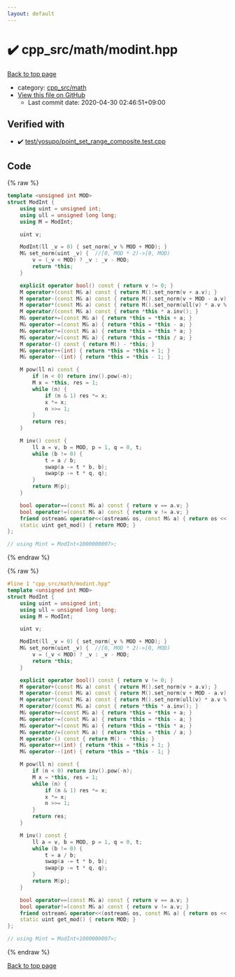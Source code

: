 ```yaml
---
layout: default
---
```


<!-- mathjax config similar to math.stackexchange -->
<script type="text/javascript" async
  src="https://cdnjs.cloudflare.com/ajax/libs/mathjax/2.7.5/MathJax.js?config=TeX-MML-AM_CHTML">
</script>
<script type="text/x-mathjax-config">
  MathJax.Hub.Config({
    TeX: { equationNumbers: { autoNumber: "AMS" }},
    tex2jax: {
      inlineMath: [ ['$','$'] ],
      processEscapes: true
    },
    "HTML-CSS": { matchFontHeight: false },
    displayAlign: "left",
    displayIndent: "2em"
  });
</script>

<script type="text/javascript" src="https://cdnjs.cloudflare.com/ajax/libs/jquery/3.4.1/jquery.min.js"></script>
<script src="https://cdn.jsdelivr.net/npm/jquery-balloon-js@1.1.2/jquery.balloon.min.js" integrity="sha256-ZEYs9VrgAeNuPvs15E39OsyOJaIkXEEt10fzxJ20+2I=" crossorigin="anonymous"></script>
<script type="text/javascript" src="../../../assets/js/copy-button.js"></script>
<link rel="stylesheet" href="../../../assets/css/copy-button.css" />


# :heavy_check_mark: cpp_src/math/modint.hpp

<a href="../../../index.html">Back to top page</a>

* category: <a href="../../../index.html#7f80e2498998e03897cbfac19f068c09">cpp_src/math</a>
* <a href="{{ site.github.repository_url }}/blob/master/cpp_src/math/modint.hpp">View this file on GitHub</a>
    - Last commit date: 2020-04-30 02:46:51+09:00




## Verified with

* :heavy_check_mark: <a href="../../../verify/test/yosupo/point_set_range_composite.test.cpp.html">test/yosupo/point_set_range_composite.test.cpp</a>


## Code

<a id="unbundled"></a>
{% raw %}
```cpp
template <unsigned int MOD>
struct ModInt {
    using uint = unsigned int;
    using ull = unsigned long long;
    using M = ModInt;

    uint v;

    ModInt(ll _v = 0) { set_norm(_v % MOD + MOD); }
    M& set_norm(uint _v) {  //[0, MOD * 2)->[0, MOD)
        v = (_v < MOD) ? _v : _v - MOD;
        return *this;
    }

    explicit operator bool() const { return v != 0; }
    M operator+(const M& a) const { return M().set_norm(v + a.v); }
    M operator-(const M& a) const { return M().set_norm(v + MOD - a.v); }
    M operator*(const M& a) const { return M().set_norm(ull(v) * a.v % MOD); }
    M operator/(const M& a) const { return *this * a.inv(); }
    M& operator+=(const M& a) { return *this = *this + a; }
    M& operator-=(const M& a) { return *this = *this - a; }
    M& operator*=(const M& a) { return *this = *this * a; }
    M& operator/=(const M& a) { return *this = *this / a; }
    M operator-() const { return M() - *this; }
    M& operator++(int) { return *this = *this + 1; }
    M& operator--(int) { return *this = *this - 1; }

    M pow(ll n) const {
        if (n < 0) return inv().pow(-n);
        M x = *this, res = 1;
        while (n) {
            if (n & 1) res *= x;
            x *= x;
            n >>= 1;
        }
        return res;
    }

    M inv() const {
        ll a = v, b = MOD, p = 1, q = 0, t;
        while (b != 0) {
            t = a / b;
            swap(a -= t * b, b);
            swap(p -= t * q, q);
        }
        return M(p);
    }

    bool operator==(const M& a) const { return v == a.v; }
    bool operator!=(const M& a) const { return v != a.v; }
    friend ostream& operator<<(ostream& os, const M& a) { return os << a.v; }
    static uint get_mod() { return MOD; }
};

// using Mint = ModInt<1000000007>;
```
{% endraw %}

<a id="bundled"></a>
{% raw %}
```cpp
#line 1 "cpp_src/math/modint.hpp"
template <unsigned int MOD>
struct ModInt {
    using uint = unsigned int;
    using ull = unsigned long long;
    using M = ModInt;

    uint v;

    ModInt(ll _v = 0) { set_norm(_v % MOD + MOD); }
    M& set_norm(uint _v) {  //[0, MOD * 2)->[0, MOD)
        v = (_v < MOD) ? _v : _v - MOD;
        return *this;
    }

    explicit operator bool() const { return v != 0; }
    M operator+(const M& a) const { return M().set_norm(v + a.v); }
    M operator-(const M& a) const { return M().set_norm(v + MOD - a.v); }
    M operator*(const M& a) const { return M().set_norm(ull(v) * a.v % MOD); }
    M operator/(const M& a) const { return *this * a.inv(); }
    M& operator+=(const M& a) { return *this = *this + a; }
    M& operator-=(const M& a) { return *this = *this - a; }
    M& operator*=(const M& a) { return *this = *this * a; }
    M& operator/=(const M& a) { return *this = *this / a; }
    M operator-() const { return M() - *this; }
    M& operator++(int) { return *this = *this + 1; }
    M& operator--(int) { return *this = *this - 1; }

    M pow(ll n) const {
        if (n < 0) return inv().pow(-n);
        M x = *this, res = 1;
        while (n) {
            if (n & 1) res *= x;
            x *= x;
            n >>= 1;
        }
        return res;
    }

    M inv() const {
        ll a = v, b = MOD, p = 1, q = 0, t;
        while (b != 0) {
            t = a / b;
            swap(a -= t * b, b);
            swap(p -= t * q, q);
        }
        return M(p);
    }

    bool operator==(const M& a) const { return v == a.v; }
    bool operator!=(const M& a) const { return v != a.v; }
    friend ostream& operator<<(ostream& os, const M& a) { return os << a.v; }
    static uint get_mod() { return MOD; }
};

// using Mint = ModInt<1000000007>;

```
{% endraw %}

<a href="../../../index.html">Back to top page</a>


